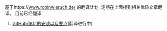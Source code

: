 基于https://www.robinwieruch.de/ 的翻译计划, 定期在上面找到相关优质文章翻译。
目前已经翻译
1. [GitHub和Git的安装以及要点](https://github.com/LawlietZe/transAm-/blob/master/GitHub%20and%20Git%20Setup%20and%20Essentials%5B%20JUNE%2019%2C%202018%20%5D.md)(翻译进行中)
